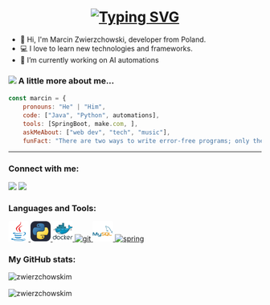 

<h1 align="center">
<a href="https://git.io/typing-svg"><img src="https://readme-typing-svg.demolab.com?font=Fira+Code&size=30&pause=1000&center=true&vCenter=true&width=435&lines=Hi,+I'm+Marcin+%F0%9F%91%8B" alt="Typing SVG" /></a>
</h1>

- :telescope: Hi, I'm Marcin Zwierzchowski, developer from Poland.
- 💻 I love to learn new technologies and frameworks.
- 🔭 I’m currently working on AI automations

### <img src="https://media.giphy.com/media/VgCDAzcKvsR6OM0uWg/giphy.gif" width="50"> A little more about me...  

```javascript
const marcin = {
    pronouns: "He" | "Him",
    code: ["Java", "Python", automations],
    tools: [SpringBoot, make.com, ],
    askMeAbout: ["web dev", "tech", "music"],
    funFact: "There are two ways to write error-free programs; only the third one works"
```
---
<h3 align="left">Connect with me:</h3>
<a href="https://www.linkedin.com/in/marcin-zwierzchowski-magab" target="_blank"><img src="https://img.shields.io/badge/-LinkedIn-%230077B5?style=for-the-badge&logo=linkedin&logoColor=white" target="_blank"></a>   
<a href = "mailto:marcin.zwierzchowski1@gmail.com"><img src="https://img.shields.io/badge/-Gmail-%23333?style=for-the-badge&logo=gmail&logoColor=white" target="_blank"></a>

<h3 align="left">Languages and Tools:</h3>
<p align="left"> 
<a href="https://www.java.com" target="_blank" rel="noreferrer"> <img src="https://raw.githubusercontent.com/devicons/devicon/master/icons/java/java-original.svg" alt="java" width="40" height="40"/> </a> 
<a href="https://www.java.com" target="_blank" rel="noreferrer"> <img src="https://github.com/tandpfun/skill-icons/blob/main/icons/Python-Dark.svg" alt="java" width="40" height="40"/> </a> 
<a href="https://www.docker.com/" target="_blank" rel="noreferrer"> <img src="https://raw.githubusercontent.com/devicons/devicon/master/icons/docker/docker-original-wordmark.svg" alt="docker" width="40" height="40"/> </a> 
<a href="https://git-scm.com/" target="_blank" rel="noreferrer"> <img src="https://www.vectorlogo.zone/logos/git-scm/git-scm-icon.svg" alt="git" width="40" height="40"/> </a> 
<a href="https://www.mysql.com/" target="_blank" rel="noreferrer"> <img src="https://raw.githubusercontent.com/devicons/devicon/master/icons/mysql/mysql-original-wordmark.svg" alt="mysql" width="40" height="40"/> </a>
<a href="https://spring.io/" target="_blank" rel="noreferrer"> <img src="https://www.vectorlogo.zone/logos/springio/springio-icon.svg" alt="spring" width="40" height="40"/> </a> 
</p>


<h3 align="left">My GitHub stats:</h3>
<p>&nbsp;<img align="left" src="https://github-readme-stats.vercel.app/api?username=zwierzchowskim&show_icons=true&locale=en" alt="zwierzchowskim" /></p>

<p><img align="center" src="https://github-readme-stats.vercel.app/api/top-langs?username=zwierzchowskim&show_icons=true&locale=en&layout=compact" alt="zwierzchowskim" /></p>
  



